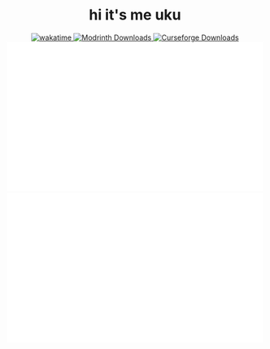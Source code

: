 <!-- \
[website](https://uku3lig.github.io) -->
<!---
uku3lig/uku3lig is a ✨ special ✨ repository because its `README.md` (this file) appears on your GitHub profile.
You can click the Preview link to take a look at your changes.
--->

<h1 align="center">hi it's me uku</h1>

<p align="center">
  <a href="https://wakatime.com/@8c040ab4-dd86-485b-ac52-d0ca1971b711">
    <img src="https://wakatime.com/badge/user/8c040ab4-dd86-485b-ac52-d0ca1971b711.svg?style=for-the-badge&logo=appveyor" alt="wakatime" />
  </a>
  <a href="https://modrinth.com/user/HiuxcjYJ">
    <img alt="Modrinth Downloads" src="https://img.shields.io/endpoint?style=for-the-badge&url=https%3A%2F%2Fapi.uku3lig.net%2Fdownloads%2Fuku%2Fshields">
  </a>
  <a href="https://www.curseforge.com/members/uku3lig/projects">
    <img alt="Curseforge Downloads" src="https://cf.way2muchnoise.eu/author/full_uku3lig_downloads.svg?badge_style=for_the_badge" />
  </a>
  <br>
  <a href="https://github.com/jstrieb/github-stats">
    <img src="https://raw.githubusercontent.com/uku3lig/stats/master/generated/overview.svg#gh-dark-mode-only" alt="stats" />
  </a>
  <a href="https://github.com/jstrieb/github-stats">
    <img src="https://raw.githubusercontent.com/uku3lig/stats/master/generated/languages.svg#gh-dark-mode-only" alt="stats" />
  </a>
</p>
